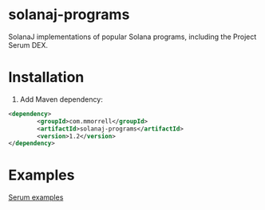 # solanaj-programs

SolanaJ implementations of popular Solana programs, including the Project Serum DEX.

# Installation
1. Add Maven dependency:

```xml
<dependency>
        <groupId>com.mmorrell</groupId>
        <artifactId>solanaj-programs</artifactId>
        <version>1.2</version>
</dependency>
```

# Examples
[Serum examples](https://github.com/skynetcap/solanaj-programs/blob/master/serum/README.md)
